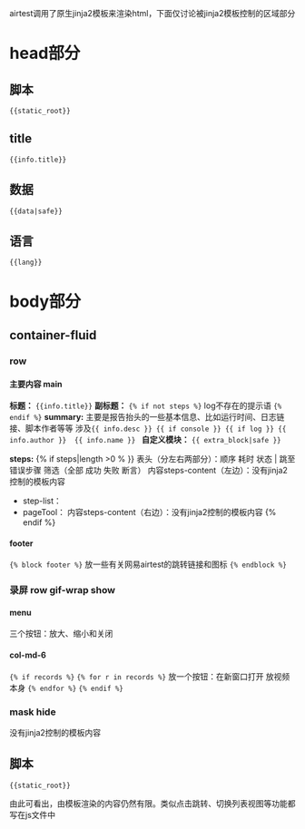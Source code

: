 airtest调用了原生jinja2模板来渲染html，下面仅讨论被jinja2模板控制的区域部分

# head部分
## 脚本
`{{static_root}}`
## title
`{{info.title}}`
## 数据
`{{data|safe}}`
## 语言
`{{lang}}`

# body部分
## container-fluid
### row
#### 主要内容 main
**标题：**
`{{info.title}}`
**副标题：**
`{% if not steps %}`
log不存在的提示语
`{% endif %}`
**summary:**
主要是报告抬头的一些基本信息、比如运行时间、日志链接、脚本作者等等
涉及`{{ info.desc }} {{ if console }} {{ if log }} {{ info.author }}  {{ info.name }} `
**自定义模块：**
`{{ extra_block|safe }}`

**steps:**
{% if steps|length >0 % }}
表头（分左右两部分）：顺序 耗时 状态    |     跳至错误步骤 筛选（全部 成功 失败 断言）
内容steps-content（左边）：没有jinja2控制的模板内容
+ step-list：
+ pageTool：
内容steps-content（右边）：没有jinja2控制的模板内容
{% endif %}

#### footer
`{% block footer %}`
放一些有关网易airtest的跳转链接和图标
`{% endblock %}`

### 录屏 row gif-wrap show
#### menu
三个按钮：放大、缩小和关闭
#### col-md-6
`{% if records %}`
  `{% for r in records %}`
    放一个按钮：在新窗口打开
    放视频本身
  `{% endfor %}`
`{% endif %}`

### mask hide
没有jinja2控制的模板内容

## 脚本
`{{static_root}}`

由此可看出，由模板渲染的内容仍然有限。类似点击跳转、切换列表视图等功能都写在js文件中
